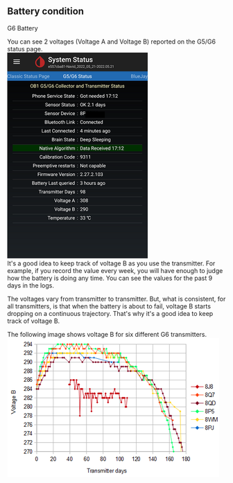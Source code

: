 ## Battery condition  
G6 Battery  
  
You can see 2 voltages (Voltage A and Voltage B) reported on the G5/G6 status page.  
![](./images/system-status-pg.png)  
It's a good idea to keep track of voltage B as you use the transmitter.  For example, if you record the value every week, you will have enough to judge how the battery is doing any time.  You can see the values for the past 9 days in the logs.  

The voltages vary from transmitter to transmitter.  But, what is consistent, for all transmitters, is that when the battery is about to fail, voltage B starts dropping on a continuous trajectory.  That's why it's a good idea to keep track of voltage B.  

The following image shows voltage B for six different G6 transmitters.  
![](./images/voltage_b_trend.png)  

